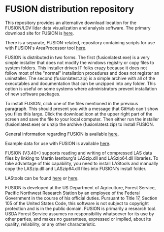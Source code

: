 # FUSION distribution repository
This repository provides an alternative download location for the FUSION/LDV lidar data visualization and analysis software. The primary
download site for FUSION is [here](http://forsys.sefs.uw.edu/fusion/fusionlatest.html).

There is a separate, FUSION-related, repository containing scripts for use with FUSION's AreaProcessor tool 
[here](https://github.com/bmcgaughey1/FUSIONscripts).

FUSION is distributed in two forms. The first (fusionlatest.exe) is a very simple installer that does not modify the windows registry or copy
files to system folders. This installer drives IT folks crazy because it does not follow most of the "normal" installation
procedures and does not register an uninstaller. The second (fusionlatest.zip) is a simple archive with all of the executables and documentation
that can be unzipped into any folder. This option is useful on some systems where administrators prevent installation of new software 
packages. 

To install FUSION, click one of the files mentioned in the previous paragraph. This should present you with a message that GitHub can't
show you files this large. Click the download icon at the upper right part of the screen and save the file to your local computer. Then either
run the installer (fusionlatest.exe) or unzip the archive (fusionlatest.zip) to install FUSION.

General information regarding FUSION is available [here](http://forsys.sefs.uw.edu/fusion/fusion_overview.html).

Example data for use with FUSION is available [here](http://forsys.sefs.uw.edu/fusion/fusionlatest.html).

FUSION (V3.40+) supports reading and writing of compressed LAS data files by linking to Martin Isenburg's LASzip.dll and LASzip64.dll 
libraries. To take advantage of this capability, you need to install LAStools and manually copy the LASzip.dll and LASzip64.dll files into 
FUSION's install folder.

LAStools can be found [here](https://rapidlasso.de/product-overview/) or [here](http://lastools.org/).



FUSION is developed at the US Department of Agriculture, Forest Service, Pacific Northwest Research Station by an employee of the Federal 
Government in the course of his official duties. Pursuant to Title 17, Section 105 of the United States Code, this software is not subject to 
copyright protection and is in the public domain. FUSION is primarily a research tool. USDA Forest Service assumes no responsibility whatsoever 
for its use by other parties, and makes no guarantees, expressed or implied, about its quality, reliability, or any other characteristic.
